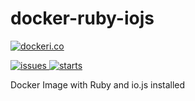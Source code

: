 # docker-ruby-iojs

[![dockeri.co](http://dockeri.co/image/turistforeningen/ruby-iojs)](https://registry.hub.docker.com/u/turistforeningen/ruby-iojs/)

[![issues](https://img.shields.io/github/issues/turistforeningen/ruby-iojs.svg)
![starts](https://img.shields.io/github/stars/turistforeningen/ruby-iojs.svg)](https://github.com/turistforeningen/ruby-iojs)

Docker Image with Ruby and io.js installed

